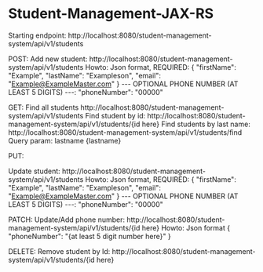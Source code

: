# Student-Management-JAX-RS

Starting endpoint: http://localhost:8080/student-management-system/api/v1/students

POST:
Add new student: http://localhost:8080/student-management-system/api/v1/students
Howto: Json format, REQUIRED: 
{
	"firstName": "Example",
	"lastName": "Exampleson",
	"email": "Example@ExampleMaster.com"
}
--- OPTIONAL PHONE NUMBER (AT LEAST 5 DIGITS) ---:
  "phoneNumber": "00000"

GET: 
Find all students http://localhost:8080/student-management-system/api/v1/students
Find student by id: http://localhost:8080/student-management-system/api/v1/students/{id here}
Find students by last name: http://localhost:8080/student-management-system/api/v1/students/find Query param: lastname {lastname}

PUT: 

Update student: http://localhost:8080/student-management-system/api/v1/students
Howto: Json format, REQUIRED: 
{
	"firstName": "Example",
	"lastName": "Exampleson",
	"email": "Example@ExampleMaster.com"
}
--- OPTIONAL PHONE NUMBER (AT LEAST 5 DIGITS) ---:
  "phoneNumber": "00000"

PATCH:
Update/Add phone number: http://localhost:8080/student-management-system/api/v1/students/{id here}
Howto: Json format
{
 "phoneNumber": "{at least 5 digit number here}"
}

DELETE:
Remove student by Id: http://localhost:8080/student-management-system/api/v1/students/{id here}
